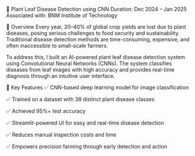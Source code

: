 🌿 Plant Leaf Disease Detection using CNN
Duration: Dec 2024 – Jan 2025
Associated with: BNM Institute of Technology

🧠 Overview
Every year, 20–40% of global crop yields are lost due to plant diseases, posing serious challenges to food security and sustainability. Traditional disease detection methods are time-consuming, expensive, and often inaccessible to small-scale farmers.

To address this, I built an AI-powered plant leaf disease detection system using Convolutional Neural Networks (CNNs). The system classifies diseases from leaf images with high accuracy and provides real-time diagnosis through an intuitive user interface.

🌟 Key Features
✅ CNN-based deep learning model for image classification

✅ Trained on a dataset with 38 distinct plant disease classes

✅ Achieved 95%+ test accuracy

✅ Streamlit-powered UI for easy and real-time disease detection

✅ Reduces manual inspection costs and time

✅ Empowers precision farming through early detection and action

